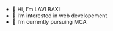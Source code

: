 - 👋 Hi, I’m LAVI BAXI
- 👀 I’m interested in web developement
- 🌱 I’m currently pursuing MCA

<!---
LAVI1105/LAVI1105 is a ✨ special ✨ repository because its `README.md` (this file) appears on your GitHub profile.
You can click the Preview link to take a look at your changes.
--->
